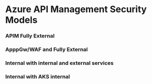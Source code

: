 # Azure API Management Security Models

### APIM Fully External

### ApppGw/WAF and Fully External

### Internal with internal and external services

### Internal with AKS internal
